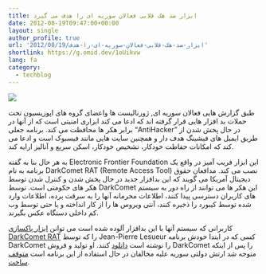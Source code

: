 ```yaml
---
title: ابزار ضد هک قلابی فعالان سوریه ای را هدف می گیرد
date: 2012-08-19T09:47:00+00:00
layout: single
author_profile: true
url: '2012/08/19/ابزار-ضد-هک-قلابی-فعالان-سوریه-ای-را-هدف'
shortlink: https://g.omid.dev/1oUikvw
lang: fa
category: 
  - techblog
---
```

![](/images/2012/08/Facebook_Anti-Hacker_screenshot10.png)

طبق گزارش هایی فعالان سوریه ای, ژورنالیست ها واعضای گروه های اپوزیسیون تحت حملات بد افزار هایی قرار گرفته اند که ادعا می کند ابزاری امنیتی است که از آنها در برابر هکر ها محافظت می کند. برنامه جعلی “AntiHacker” در حال پخش شدن از طریق ایمیل های فیشینگ هدف دار و همچنین سایت هایی مانند فیسبوک است و ادعا می کند که امکانات حفاظت خودکار، تشخیص خودکار، اسکن سریع و آنالیز ارایه کند.

به هر حال بنا به گفته Electronic Frontier Foundation این ابزار فریب آمیز در واقع یک برنامه به نام DarkComet RAT (Remote Access Tool) نصب می کند. مدافعان حقوق دیجیتال آمریکا می گویند که این بدافزار جدید در حال پخش شدن و کنترل شدن توسط هکر های حکومتی است. توسط DarkComet این هکر ها می توانند از راه دور به سیستم های کاربران دسترسی پیدا کنند، اطلاعات محرمانه آنها را به سرقت برده، اطلاعات وارد شده توسط کیبورد را ذخیره کنند، آنتی ویروس ها را از کار انداخته و یا حتی توسط وب کم داخلی دستگاه عکس بگیرند.

کاربرانی که سیستم آنها با این بدافزار آلوده شده است می توانن [ابزار پاکسازی DarkComet RAT](http://www.phrozensoft.com/dcrem.more) را که توسط Jean-Pierre Lesueur کسی که در ابتدا خودش برنامه DarkComet را نوشته است [دانلود](http://www.phrozensoft.com/dcrem.more) کنند. او تولید و فروش DarkComet را پس از اینکه متوجه شد ارتش دولتی سوریه علیه مخالفان در حال استفاده از این برنامه است [متوقف ساخت](http://threatpost.com/en_us/blogs/darkcomet-rat-flames-out-070912).